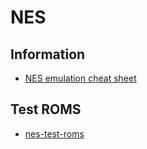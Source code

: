 # NES

## Information

* [NES emulation cheat sheet](https://github.com/xem/nes/blob/gh-pages/cheat%20sheet.txt)

## Test ROMS

* [nes-test-roms](https://github.com/christopherpow/nes-test-roms/tree/master/other)